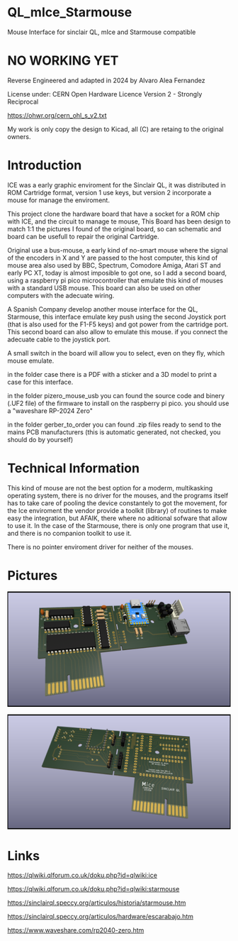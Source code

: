 # QL_mIce_Starmouse
Mouse Interface for sinclair QL, mIce and Starmouse compatible

# NO WORKING YET

Reverse Engineered and adapted in 2024 by Alvaro Alea Fernandez

License under: CERN Open Hardware Licence Version 2 - Strongly Reciprocal

https://ohwr.org/cern_ohl_s_v2.txt

My work is only copy the design to Kicad, all (C) are retaing to the original owners.


# Introduction

ICE was a early graphic enviroment for the Sinclair QL, it was distributed in ROM Cartridge format, version 1 use keys, but version 2 incorporate a mouse for manage the enviroment.

This project clone the hardware board that have a socket for a ROM chip with ICE, and the circuit to manage te mouse, This Board has been design to match 1:1 the pictures I found of the original board, so can schematic and board can be usefull to repair the original Cartridge.

Original use a bus-mouse, a early kind of no-smart mouse where the signal of the encoders in X and Y are passed to the host computer, this kind of mouse area also used by BBC, Spectrum, Comodore Amiga, Atari ST and early PC XT, today is almost imposible to got one, so I add a second board, using a raspberry pi pico microcontroller that emulate this kind of mouses with a standard USB mouse. This board can also be used on other computers with the adecuate wiring.

A Spanish Company develop another mouse interface for the QL, Starmouse, this interface emulate key push using the second Joystick port (that is also used for the F1-F5 keys) and got power from the cartridge port. This second board can also allow to emulate this mouse. if you connect the adecuate cable to the joystick port.

A small switch in the board will allow you to select, even on they fly, which mouse emulate.

in the folder case there is a PDF with a sticker and a 3D model to print a case for this interface.

in the folder pizero_mouse_usb you can found the source code and binery (.UF2 file) of the firmware to install on the raspberry pi pico. you should use a "waveshare RP-2024 Zero"

in the folder gerber_to_order you can found .zip files ready to send to the mains PCB manufacturers (this is automatic generated, not checked, you should do by yourself)

# Technical Information

This kind of mouse are not the best option for a moderm, multikasking operating system, there is no driver for the mouses, and the programs itself has to take care of pooling the device constantely to got the movement, for the Ice enviroment the vendor provide a toolkit (library) of routines to make easy the integration, but AFAIK, there where no aditional sofware that allow to use it. In the case of the Starmouse, there is only one program that use it, and there is no companion toolkit to use it.

There is no pointer enviroment driver for neither of the mouses.

# Pictures

![PCB Componentes Side](pcb_comp.png)

![PCB Solder Side](pcb_sold.png)

# Links

https://qlwiki.qlforum.co.uk/doku.php?id=qlwiki:ice

https://qlwiki.qlforum.co.uk/doku.php?id=qlwiki:starmouse

https://sinclairql.speccy.org/articulos/historia/starmouse.htm

https://sinclairql.speccy.org/articulos/hardware/escarabajo.htm

https://www.waveshare.com/rp2040-zero.htm
